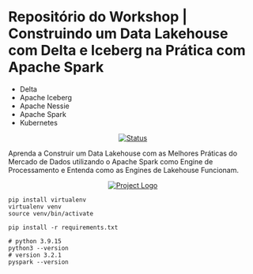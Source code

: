 # Repositório do Workshop | Construindo um Data Lakehouse com Delta e Iceberg na Prática com Apache Spark
- Delta 
- Apache Iceberg
- Apache Nessie
- Apache Spark
- Kubernetes

<div align="center">

[![Status](https://img.shields.io/badge/status-active-success.svg)]()

</div>

Aprenda a Construir um Data Lakehouse com as Melhores Práticas
do Mercado de Dados utilizando o Apache Spark como Engine
de Processamento e Entenda como as Engines de Lakehouse Funcionam.


<p align="center">
  <a href="" rel="noopener">
    <img src="https://github.com/owshq-academy/ws-spark-lakehouse-na-pratica/blob/main/image/roadmap.exalidraw.png" alt="Project Logo">
 </a>
</p>


```shell
pip install virtualenv
virtualenv venv
source venv/bin/activate
```

```shell
pip install -r requirements.txt

# python 3.9.15
python3 --version
# version 3.2.1
pyspark --version
```